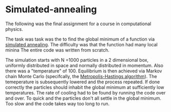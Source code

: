 # Simulated-annealing
The following was the final assignment for a course in computational physics.  

The task was task was the to find the global minimum of a function via [simulated annealing](https://en.wikipedia.org/wiki/Simulated_annealing). The difficulty was that the function had many local minina The entire code was written from scratch. 

The simulation starts with N =1000 particles in a 2 dimensional box, uniformly distributed in space and normally distributed in momentum. Also there was a "temperature" of 100.   Equilibrium is then achieved via Markov chain Monte Carlo (specifcally, the [Metropolis-Hastings algorithm](https://en.wikipedia.org/wiki/Metropolis%E2%80%93Hastings_algorithm)). The temeperature is subsequently lowered and the process repeated. If done correctly the particles should inhabit the global minimum at sufficiently low temperatures. The rate of cooling had to be found by running the code over and over. To quick and the particles don't all settle in the global minimum. Too slow and the code takes way too long to run.
